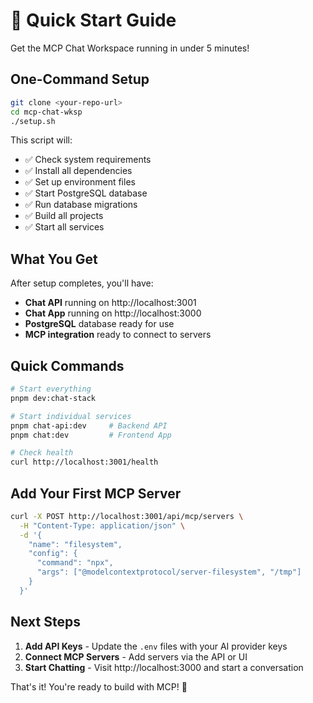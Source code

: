 # 🚀 Quick Start Guide

Get the MCP Chat Workspace running in under 5 minutes!

## One-Command Setup

```bash
git clone <your-repo-url>
cd mcp-chat-wksp
./setup.sh
```

This script will:
- ✅ Check system requirements
- ✅ Install all dependencies
- ✅ Set up environment files
- ✅ Start PostgreSQL database
- ✅ Run database migrations
- ✅ Build all projects
- ✅ Start all services

## What You Get

After setup completes, you'll have:

- **Chat API** running on http://localhost:3001
- **Chat App** running on http://localhost:3000
- **PostgreSQL** database ready for use
- **MCP integration** ready to connect to servers

## Quick Commands

```bash
# Start everything
pnpm dev:chat-stack

# Start individual services
pnpm chat-api:dev     # Backend API
pnpm chat:dev         # Frontend App

# Check health
curl http://localhost:3001/health
```

## Add Your First MCP Server

```bash
curl -X POST http://localhost:3001/api/mcp/servers \
  -H "Content-Type: application/json" \
  -d '{
    "name": "filesystem",
    "config": {
      "command": "npx",
      "args": ["@modelcontextprotocol/server-filesystem", "/tmp"]
    }
  }'
```

## Next Steps

1. **Add API Keys** - Update the `.env` files with your AI provider keys
2. **Connect MCP Servers** - Add servers via the API or UI
3. **Start Chatting** - Visit http://localhost:3000 and start a conversation

That's it! You're ready to build with MCP! 🎉
